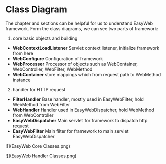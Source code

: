 # Class Diagram

The chapter and sections can be helpful for us to understand EasyWeb framework.
Form the class diagrams, we can see two parts of framework:
1. core basic objects and building
  * **WebContextLoadListener** Servlet context listener, initialize framework from here
  * **WebConfigure** Configuration of framework
  * **WebProcesser** Processor of objects such as WebContainer, WebController, WebFilter, WebMethod
  * **WebContainer** store mappings which from request path to WebMethod instance
2. handler for HTTP request
  * **FilterHandler** Base handler, mostly used in EasyWebFilter, hold WebMethod from WebFilter
  * **WebHandler** Handler used in EasyWebDispatcher, hold WebMethod from WebController
  * **EasyWebDispatcher** Main servlet for framework to dispatch http request
  * **EasyWebFilter** Main filter for framework to main servlet EasyWebDispatcher



![](EasyWeb Core Classes.png)


![](EasyWeb Handler Classes.png)
 